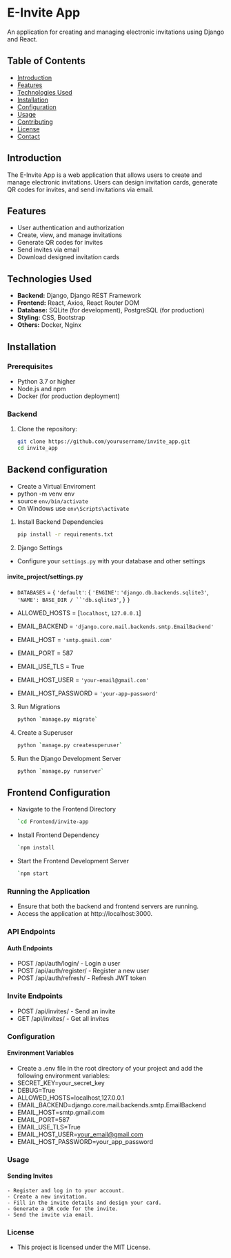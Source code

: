 # E-Invite App

An application for creating and managing electronic invitations using Django and React.

## Table of Contents

- [Introduction](#introduction)
- [Features](#features)
- [Technologies Used](#technologies-used)
- [Installation](#installation)
- [Configuration](#configuration)
- [Usage](#usage)
- [Contributing](#contributing)
- [License](#license)
- [Contact](#contact)

## Introduction

The E-Invite App is a web application that allows users to create and manage electronic invitations. Users can design invitation cards, generate QR codes for invites, and send invitations via email.

## Features

- User authentication and authorization
- Create, view, and manage invitations
- Generate QR codes for invites
- Send invites via email
- Download designed invitation cards

## Technologies Used

- **Backend:** Django, Django REST Framework
- **Frontend:** React, Axios, React Router DOM
- **Database:** SQLite (for development), PostgreSQL (for production)
- **Styling:** CSS, Bootstrap
- **Others:** Docker, Nginx

## Installation

### Prerequisites

- Python 3.7 or higher
- Node.js and npm
- Docker (for production deployment)

### Backend

1. Clone the repository:

   ```sh
   git clone https://github.com/yourusername/invite_app.git
   cd invite_app

## Backend configuration

  - Create a Virtual Enviroment
  - python -m venv env
  - source `env/bin/activate`   
  - On Windows use `env\Scripts\activate`

1. Install Backend Dependencies
   ```sh
   pip install -r requirements.txt

2. Django Settings
  - Configure your `settings.py` with your database and other settings
 
  #### invite_project/settings.py

- `DATABASES` = {
     `'default'`: {
         `'ENGINE'`: `'django.db.backends.sqlite3'`,
         `'NAME': BASE_DIR / ``'db.sqlite3'`,
     }
 `}`

- ALLOWED_HOSTS = [`localhost`, `127.0.0.1`]

- EMAIL_BACKEND = `'django.core.mail.backends.smtp.EmailBackend'`
- EMAIL_HOST = `'smtp.gmail.com'`
- EMAIL_PORT = 587
- EMAIL_USE_TLS = True
- EMAIL_HOST_USER = `'your-email@gmail.com'`
- EMAIL_HOST_PASSWORD = `'your-app-password'`

3. Run Migrations
   ```sh
   python `manage.py migrate`

4. Create a Superuser
    ```sh 
    python `manage.py createsuperuser`

5. Run the Django Development Server
    ```sh 
    python `manage.py runserver`

## Frontend Configuration

- Navigate to the Frontend Directory
  ```sh
  `cd Frontend/invite-app

- Install Frontend Dependency
  ```sh
  `npm install

- Start the Frontend Development Server
  ```sh
  `npm start

### Running the Application

- Ensure that both the backend and frontend servers are running.
- Access the application at http://localhost:3000.


### API Endpoints

#### Auth Endpoints

- POST /api/auth/login/ - Login a user
- POST /api/auth/register/ - Register a new user
- POST /api/auth/refresh/ - Refresh JWT token

### Invite Endpoints

- POST /api/invites/ - Send an invite
- GET /api/invites/ - Get all invites

### Configuration

#### Environment Variables
   - Create a .env file in the root directory of your project and add the following environment variables:
   - SECRET_KEY=your_secret_key
   - DEBUG=True
   - ALLOWED_HOSTS=localhost,127.0.0.1
   - EMAIL_BACKEND=django.core.mail.backends.smtp.EmailBackend
   - EMAIL_HOST=smtp.gmail.com
   - EMAIL_PORT=587
   - EMAIL_USE_TLS=True
   - EMAIL_HOST_USER=your_email@gmail.com
   - EMAIL_HOST_PASSWORD=your_app_password

### Usage
 #### Sending Invites
    - Register and log in to your account.
    - Create a new invitation.
    - Fill in the invite details and design your card.
    - Generate a QR code for the invite.
    - Send the invite via email.

### License
- This project is licensed under the MIT License.

